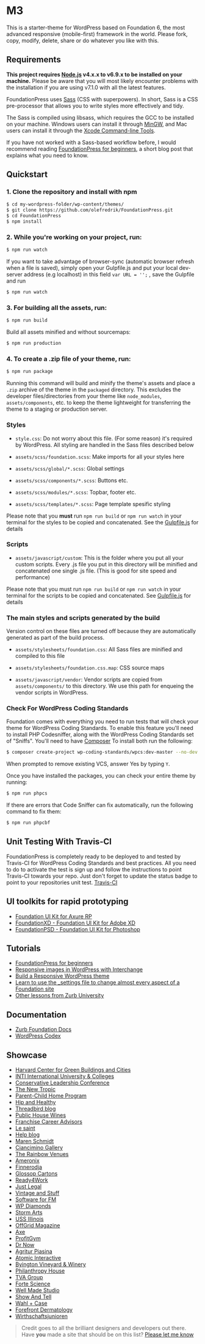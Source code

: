 # M3
This is a starter-theme for WordPress based on Foundation 6, the most advanced responsive (mobile-first) framework in the world. Please fork, copy, modify, delete, share or do whatever you like with this.

## Requirements

**This project requires [Node.js](http://nodejs.org) v4.x.x to v6.9.x to be installed on your machine.** Please be aware that you will most likely encounter problems with the installation if you are using v7.1.0 with all the latest features.

FoundationPress uses [Sass](http://Sass-lang.com/) (CSS with superpowers). In short, Sass is a CSS pre-processor that allows you to write styles more effectively and tidy.

The Sass is compiled using libsass, which requires the GCC to be installed on your machine. Windows users can install it through [MinGW](http://www.mingw.org/), and Mac users can install it through the [Xcode Command-line Tools](http://osxdaily.com/2014/02/12/install-command-line-tools-mac-os-x/).

If you have not worked with a Sass-based workflow before, I would recommend reading [FoundationPress for beginners](https://foundationpress.olefredrik.com/posts/tutorials/foundationpress-for-beginners), a short blog post that explains what you need to know.

## Quickstart

### 1. Clone the repository and install with npm
```bash
$ cd my-wordpress-folder/wp-content/themes/
$ git clone https://github.com/olefredrik/FoundationPress.git
$ cd FoundationPress
$ npm install
```

### 2. While you're working on your project, run:

```bash
$ npm run watch
```

If you want to take advantage of browser-sync (automatic browser refresh when a file is saved), simply open your Gulpfile.js and put your local dev-server address (e.g localhost) in this field ```var URL = '';``` , save the Gulpfile and run
```bash
$ npm run watch
```

### 3. For building all the assets, run:

```bash
$ npm run build
```

Build all assets minified and without sourcemaps:
```bash
$ npm run production
```

### 4. To create a .zip file of your theme, run:

```bash
$ npm run package
```

Running this command will build and minify the theme's assets and place a `.zip` archive of the theme in the `packaged` directory. This excludes the developer files/directories from your theme like `node_modules`, `assets/components`, etc. to keep the theme lightweight for transferring the theme to a staging or production server.

### Styles

 * `style.css`: Do not worry about this file. (For some reason) it's required by WordPress. All styling are handled in the Sass files described below

 * `assets/scss/foundation.scss`: Make imports for all your styles here
 * `assets/scss/global/*.scss`: Global settings
 * `assets/scss/components/*.scss`: Buttons etc.
 * `assets/scss/modules/*.scss`: Topbar, footer etc.
 * `assets/scss/templates/*.scss`: Page template spesific styling

Please note that you **must** run `npm run build` or `npm run watch` in your terminal for the styles to be copied and concatenated. See the [Gulpfile.js](https://github.com/olefredrik/FoundationPress/blob/master/gulpfile.js) for details

### Scripts

* `assets/javascript/custom`: This is the folder where you put all your custom scripts. Every .js file you put in this directory will be minified and concatenated one single .js file. (This is good for site speed and performance)

Please note that you must run `npm run build` or `npm run watch` in your terminal for the scripts to be copied and concatenated. See [Gulpfile.js](https://github.com/olefredrik/FoundationPress/blob/master/gulpfile.js) for details

### The main styles and scripts generated by the build

Version control on these files are turned off because they are automatically generated as part of the build process.

* `assets/stylesheets/foundation.css`: All Sass files are minified and compiled to this file
* `assets/stylesheets/foundation.css.map`: CSS source maps

* `assets/javascript/vendor`: Vendor scripts are copied from `assets/components/` to this directory. We use this path for enqueing the vendor scripts in WordPress.

### Check For WordPress Coding Standards

Foundation comes with everything you need to run tests that will check your theme for WordPress Coding Standards. To enable this feature you'll need to install PHP Codesniffer, along with the WordPress Coding Standards set of "Sniffs". You'll need to have [Composer](https://getcomposer.org/) To install both run the following:
```bash
$ composer create-project wp-coding-standards/wpcs:dev-master --no-dev
```
When prompted to remove existing VCS, answer Yes by typing `Y`.

Once you have installed the packages, you can check your entire theme by running:
```bash
$ npm run phpcs
```

If there are errors that Code Sniffer can fix automatically, run the following command to fix them:
```bash
$ npm run phpcbf
```

## Unit Testing With Travis-CI

FoundationPress is completely ready to be deployed to and tested by Travis-CI for WordPress Coding Standards and best practices. All you need to do to activate the test is sign up and follow the instructions to point Travis-CI towards your repo. Just don't forget to update the status badge to point to your repositories unit test.
[Travis-CI](https://travis-ci.org/)

## UI toolkits for rapid prototyping

* [Foundation UI Kit for Axure RP](https://gumroad.com/l/foundation-ui-kit-axure-rp)
* [FoundationXD - Foundation UI Kit for Adobe XD](https://gumroad.com/l/foundation-ui-kit-xd)
* [FoundationPSD - Foundation UI Kit for Photoshop](https://gumroad.com/l/foundation-ui-kit-psd)

## Tutorials

* [FoundationPress for beginners](https://foundationpress.olefredrik.com/posts/tutorials/foundationpress-for-beginners/)
* [Responsive images in WordPress with Interchange](http://rachievee.com/responsive-images-in-wordpress/)
* [Build a Responsive WordPress theme](http://www.webdesignermag.co.uk/build-a-responsive-wordpress-theme/)
* [Learn to use the _settings file to change almost every aspect of a Foundation site](http://zurb.com/university/lessons/66)
* [Other lessons from Zurb University](http://zurb.com/university/past-lessons)

## Documentation

* [Zurb Foundation Docs](http://foundation.zurb.com/docs/)
* [WordPress Codex](http://codex.wordpress.org/)

## Showcase

* [Harvard Center for Green Buildings and Cities](http://www.harvardcgbc.org/)
* [INTI International University & Colleges](http://international.newinti.edu.my/)
* [Conservative Leadership Conference](http://civitasclc.com/)
* [The New Tropic](http://thenewtropic.com/)
* [Parent-Child Home Program](http://www.parent-child.org/)
* [Hip and Healthy](http://hipandhealthy.com/)
* [Threadbird blog](http://blog.threadbird.com/)
* [Public House Wines](http://publichousewine.com/)
* [Franchise Career Advisors](http://franchisecareeradvisors.com/)
* [Le saint](http://www.lesaint.ca/)
* [Help blog](http://help.com/blog/)
* [Maren Schmidt](http://marenschmidt.com/)
* [Ciancimino Gallery](http://ciancimino.com/)
* [The Rainbow Venues](http://www.therainbowvenues.co.uk/)
* [Ameronix](http://www.ameronix.com/)
* [Finnerodja](http://www.finnerodja.se/)
* [Glossop Cartons](http://www.glossopcartons.co.uk/)
* [Ready4Work](http://www.ready4work.my/)
* [Just Legal](http://www.justlegal.co.jp/en/)
* [Vintage and Stuff](http://vintageandstuff.com/)
* [Software for FM](http://softwareforfm.co.uk/)
* [WP Diamonds](http://www.wpdiamonds.com/)
* [Storm Arts](http://stormarts.fi/)
* [USS Illinois](http://ussillinois.org/)
* [OffGrid Magazine](https://offgridweb.com/)
* [Axe](http://www.axe.be/)
* [ProfitGym](http://profitgym.nl/)
* [Dr Now](http://www.drnow.com/)
* [Agritur Piasina](http://www.agriturpiasina.it/)
* [Atomic Interactive](http://atomicinteractive.com/)
* [Byington Vineyard & Winery](http://byington.com/)
* [Philanthropy House](http://philanthropyhouse.eu/)
* [TVA Group](http://www.groupe-tva.com/en/)
* [Forte Science](https://www.forte-science.co.jp/)
* [Well Made Studio](http://wellmadestudio.com/)
* [Show And Tell](http://www.showandtelluk.com/)
* [Wahl + Case](https://www.wahlandcase.com/)
* [Forefront Dermatology](https://forefrontdermatology.com/)
* [Wirthschaftsjunioren](http://www.wirtschaftsjunioren.org/)


>Credit goes to all the brilliant designers and developers out there. Have **you** made a site that should be on this list? [Please let me know](https://twitter.com/olefredrik)
